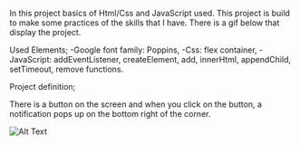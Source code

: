 In this project basics of Html/Css and JavaScript used. This project is build to make some practices of the skills that I have. There is a gif below that display the project.

Used Elements;
-Google font family: Poppins,
-Css: flex container,
-JavaScript: addEventListener, createElement, add, innerHtml, appendChild, setTimeout, remove functions.

Project definition;

There is a button on the screen and when you click on the button, a notification pops up on the bottom right of the corner.

![Alt Text](https://media.giphy.com/media/rmWp8tdDSfR9kf3HMO/giphy.gif)
